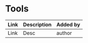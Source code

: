# Tools

| Link | Description | Added by |
| ---- | ----------- | -------- |
| Link | Desc        | author   |
